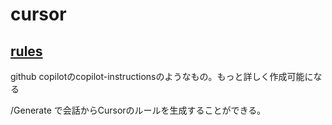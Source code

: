 # cursor

## [rules](https://docs.cursor.com/context/rules)

github copilotのcopilot-instructionsのようなもの。もっと詳しく作成可能になる

/Generate で会話からCursorのルールを生成することができる。